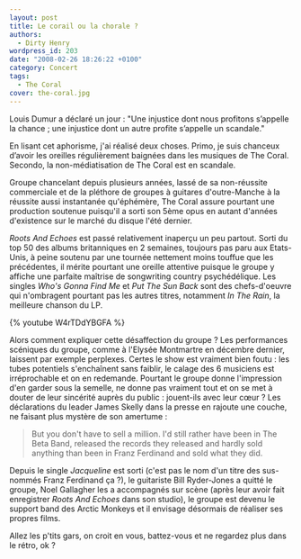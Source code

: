 ```yaml
---
layout: post
title: Le corail ou la chorale ?
authors:
  - Dirty Henry
wordpress_id: 203
date: "2008-02-26 18:26:22 +0100"
category: Concert
tags:
  - The Coral
cover: the-coral.jpg
---
```


Louis Dumur a déclaré un jour : "Une injustice dont nous profitons s’appelle la
chance ; une injustice dont un autre profite s’appelle un scandale."

En lisant cet aphorisme, j'ai réalisé deux choses. Primo, je suis chanceux
d’avoir les oreilles régulièrement baignées dans les musiques de The Coral.
Secondo, la non-médiatisation de The Coral est en scandale.

Groupe chancelant depuis plusieurs années, lassé de sa non-réussite commerciale
et de la pléthore de groupes à guitares d'outre-Manche à la réussite aussi
instantanée qu'éphémère, The Coral assure pourtant une production soutenue
puisqu'il a sorti son 5ème opus en autant d'années d'existence sur le marché du
disque l'été dernier.

_Roots And Echoes_ est passé relativement inaperçu un peu partout. Sorti du top
50 des albums britanniques en 2 semaines, toujours pas paru aux Etats-Unis, à
peine soutenu par une tournée nettement moins touffue que les précédentes, il
mérite pourtant une oreille attentive puisque le groupe y affiche une parfaite
maîtrise de songwriting country psychédélique. Les singles _Who's Gonna Find Me_
et _Put The Sun Back_ sont des chefs-d'oeuvre qui n'ombragent pourtant pas les
autres titres, notamment _In The Rain_, la meilleure chanson du LP.

{% youtube W4rTDdYBGFA %}

Alors comment expliquer cette désaffection du groupe ? Les performances
scéniques du groupe, comme à l'Elysée Montmartre en décembre dernier, laissent
par exemple perplexes. Certes le show est vraiment bien foutu : les tubes
potentiels s'enchaînent sans faiblir, le calage des 6 musiciens est
irréprochable et on en redemande. Pourtant le groupe donne l'impression d'en
garder sous la semelle, ne donne pas vraiment tout et on se met à douter de leur
sincérité auprès du public : jouent-ils avec leur cœur ? Les déclarations du
leader James Skelly dans la presse en rajoute une couche, ne faisant plus
mystère de son amertume :

> But you don't have to sell a million. I'd still rather have been in The Beta
> Band, released the records they released and hardly sold anything than been in
> Franz Ferdinand and sold what they did.

Depuis le single _Jacqueline_ est sorti (c'est pas le nom d'un titre des
sus-nommés Franz Ferdinand ça ?), le guitariste Bill Ryder-Jones a quitté le
groupe, Noel Gallagher les a accompagnés sur scène (après leur avoir fait
enregistrer _Roots And Echoes_ dans son studio), le groupe est devenu le support
band des Arctic Monkeys et il envisage désormais de réaliser ses propres films.

Allez les p'tits gars, on croit en vous, battez-vous et ne regardez plus dans le
rétro, ok ?
